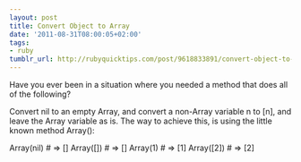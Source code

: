 ```yaml
---
layout: post
title: Convert Object to Array
date: '2011-08-31T08:00:05+02:00'
tags:
- ruby
tumblr_url: http://rubyquicktips.com/post/9618833891/convert-object-to-array
---
```

Have you ever been in a situation where you needed a method that does all of the following?

Convert nil to an empty Array, and
convert a non-Array variable n to [n], and
leave the Array variable as is.
The way to achieve this, is using the little known method Array():


  Array(nil) # => []
Array([])  # => []
Array(1)   # => [1]
Array([2]) # => [2]
